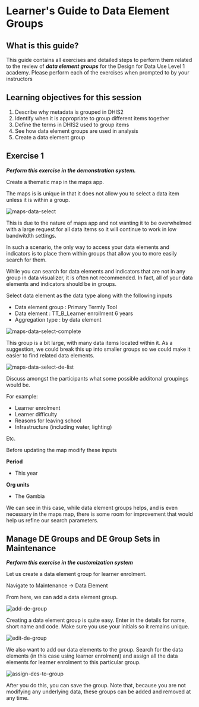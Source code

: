 # Learner's Guide to Data Element Groups

## What is this guide?

This guide contains all exercises and detailed steps to perform them related to the review of ***data element groups*** for the Design for Data Use Level 1 academy. Please perform each of the exercises when prompted to by your instructors

## Learning objectives for this session

1. Describe why metadata is grouped in DHIS2
2. Identify when it is appropriate to group different items together
3. Define the terms in DHIS2 used to group items
4. See how data element groups are used in analysis
5. Create a data element group

## Exercise 1

***Perform this exercise in the demonstration system.***

Create a thematic map in the maps app.

The maps is is unique in that it does not allow you to select a data item unless it is within a group. 

![maps-data-select](images/degs/maps-data-select.png)

This is due to the nature of maps app and not wanting it to be overwhelmed with a large request for all data items so it will continue to work in low bandwitdth settings.

In such a scenario, the only way to access your data elements and indicators is to place them within groups that allow you to more easily search for them.

While you can search for data elements and indicators that are not in any group in data visualizer, it is often not recommended. In fact, all of your data elements and indicators should be in groups.

Select data element as the data type along with the following inputs

- Data element group : Primary Termly Tool
- Data element : TT_B_Learner enrollment 6 years
- Aggregation type : by data element

![maps-data-select-complete](images/degs/maps-data-select-complete.png)

This group is a bit large, with many data items located within it. As a suggestion, we could break this up into smaller groups so we could make it easier to find related data elements.

![maps-data-select-de-list](images/degs/maps-data-select-de-list.png)

Discuss amongst the participants what some possible additonal groupings would be. 

For example:
- Learner enrolment
- Learner difficulty
- Reasons for leaving school
- Infrastructure (including water, lighting)

Etc.

Before updating the map modify these inputs

**Period**
- This year

**Org units**
- The Gambia

We can see in this case, while data element groups helps, and is even necessary in the maps map, there is some room for improvement that would help us refine our search parameters.

## Manage DE Groups and DE Group Sets in Maintenance

***Perform this exercise in the customization system***

Let us create a data element group for learner enrolment. 

Navigate to Maintenance -> Data Element

From here, we can add a data element group.

![add-de-group](images/degs/add-de-group.png)

Creating a data element group is quite easy. Enter in the details for name, short name and code. Make sure you use your initials so it remains unique.

![edit-de-group](images/degs/edit-de-group.png)

We also want to add our data elements to the group. Search for the data elements (in this case using learner enrolment) and assign all the data elements for learner enrolment to this particular group. 

![assign-des-to-group](images/degs/assign-des-to-group.png)

After you do this, you can save the group. Note that, because you are not modifying any underlying data, these groups can be added and removed at any time.